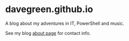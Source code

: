# davegreen.github.io
A blog about my adventures in IT, PowerShell and music.

See my blog [about page](http://tookitaway.co.uk/about) for contact info.
